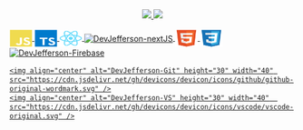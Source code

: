 <div align="center">
  <a href="https://github.com/devjefferson">
  <img height="180em" src="https://github-readme-stats.vercel.app/api?username=devjefferson&show_icons=true&theme=dracula&include_all_commits=true&count_private=true"/>
  <img height="180em" src="https://github-readme-stats.vercel.app/api/top-langs/?username=devjefferson&layout=compact&langs_count=7&theme=dracula"/>
</div>

  <div style="display: inline_block"><br>
  <img align="center" alt="DevJefferson-Js" height="30" width="40" src="https://raw.githubusercontent.com/devicons/devicon/master/icons/javascript/javascript-plain.svg">
  <img align="center" alt="DevJefferson-Ts" height="30" width="40" src="https://raw.githubusercontent.com/devicons/devicon/master/icons/typescript/typescript-plain.svg">
  <img align="center" alt="DevJefferson-React" height="30" width="40" src="https://raw.githubusercontent.com/devicons/devicon/master/icons/react/react-original.svg">
   <img align="center" alt="DevJefferson-nextJS" height="30" width="40"  src="https://cdn.jsdelivr.net/gh/devicons/devicon/icons/nextjs/nextjs-original.svg" />

  <img align="center" alt="DevJefferson-HTML" height="30" width="40" src="https://raw.githubusercontent.com/devicons/devicon/master/icons/html5/html5-original.svg">
  <img align="center" alt="DevJefferson-CSS" height="30" width="40" src="https://raw.githubusercontent.com/devicons/devicon/master/icons/css3/css3-original.svg">
   <img align="center" alt="DevJefferson-Firebase" height="30" width="40"   src="https://cdn.jsdelivr.net/gh/devicons/devicon/icons/firebase/firebase-plain.svg" />

    <img align="center" alt="DevJefferson-Git" height="30" width="40" src="https://cdn.jsdelivr.net/gh/devicons/devicon/icons/github/github-original-wordmark.svg" />
    <img align="center" alt="DevJefferson-VS" height="30" width="40"  src="https://cdn.jsdelivr.net/gh/devicons/devicon/icons/vscode/vscode-original.svg" />


</div>
